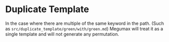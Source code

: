 # Duplicate Template

In the case where there are multiple of the same keyword in the path. (Such as `src/duplicate_template/green/with/green.md`) Megumax will treat it as a single template and will not generate any permutation.